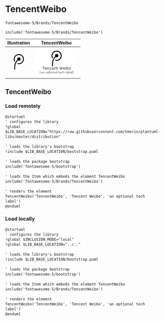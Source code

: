 # TencentWeibo


```text
fontawesome-5/Brands/TencentWeibo
```

```text
include('fontawesome-5/Brands/TencentWeibo')
```



| Illustration | TencentWeibo |
| :---: | :---: |
| ![illustration for Illustration](../../fontawesome-5/Brands/TencentWeibo.png) | ![illustration for TencentWeibo](../../fontawesome-5/Brands/TencentWeibo.Local.png) |




## TencentWeibo

### Load remotely
```plantuml
@startuml
' configures the library
!global $LIB_BASE_LOCATION="https://raw.githubusercontent.com/tmorin/plantuml-libs/master/distribution"

' loads the library's bootstrap
!include $LIB_BASE_LOCATION/bootstrap.puml

' loads the package bootstrap
include('fontawesome-5/bootstrap')

' loads the Item which embeds the element TencentWeibo
include('fontawesome-5/Brands/TencentWeibo')

' renders the element
TencentWeibo('TencentWeibo', 'Tencent Weibo', 'an optional tech label')
@enduml
```

### Load locally
```plantuml
@startuml
' configures the library
!global $INCLUSION_MODE="local"
!global $LIB_BASE_LOCATION="../.."

' loads the library's bootstrap
!include $LIB_BASE_LOCATION/bootstrap.puml

' loads the package bootstrap
include('fontawesome-5/bootstrap')

' loads the Item which embeds the element TencentWeibo
include('fontawesome-5/Brands/TencentWeibo')

' renders the element
TencentWeibo('TencentWeibo', 'Tencent Weibo', 'an optional tech label')
@enduml
```

